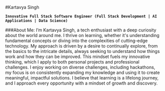 #Kartavya Singh

**`Innovative Full Stack Software Engineer (Full Stack Development | AI Applications | Data Science)`**

###About Me:
I’m Kartavya Singh, a tech enthusiast with a deep curiosity about the world around me. I thrive on learning, whether it's understanding fundamental concepts or diving into the complexities of cutting-edge technology. My approach is driven by a desire to continually explore, from the basics to the intricate details, always seeking to understand how things work and how they can be improved. This mindset fuels my innovative thinking, which I apply to both personal projects and professional challenges. I enjoy working on diverse challenges, including hackathons, my focus is on consistently expanding my knowledge and using it to create meaningful, impactful solutions. I believe that learning is a lifelong journey, and I approach every opportunity with a mindset of growth and discovery.
